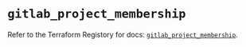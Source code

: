 # `gitlab_project_membership`

Refer to the Terraform Registory for docs: [`gitlab_project_membership`](https://registry.terraform.io/providers/gitlabhq/gitlab/16.5.0/docs/resources/project_membership).
